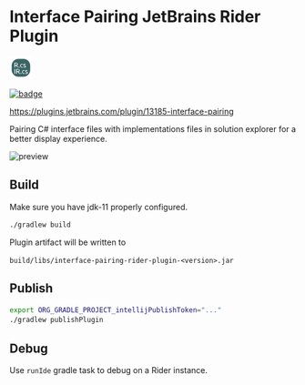 # Interface Pairing JetBrains Rider Plugin

<img src="src/main/resources/META-INF/pluginIcon.svg" alt="drawing" width="40"/>

[![badge](https://img.shields.io/jetbrains/plugin/v/13185-interface-pairing.svg?label=Rider%20plugin)](https://plugins.jetbrains.com/plugin/13185-interface-pairing)

https://plugins.jetbrains.com/plugin/13185-interface-pairing

Pairing C# interface files with implementations files in solution explorer for a better display experience.

![preview](https://i.imgur.com/4sKj5GF.png)

## Build

Make sure you have jdk-11 properly configured.

```bash
./gradlew build
```

Plugin artifact will be written to

`build/libs/interface-pairing-rider-plugin-<version>.jar`

## Publish

```bash
export ORG_GRADLE_PROJECT_intellijPublishToken="..."
./gradlew publishPlugin
```

## Debug

Use `runIde` gradle task to debug on a Rider instance.
